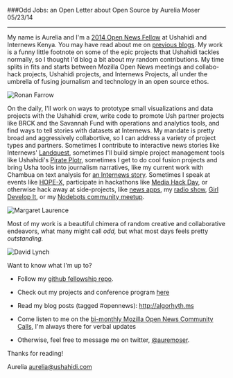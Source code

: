 ###Odd Jobs: an Open Letter about Open Source
by Aurelia Moser
05/23/14

------
My name is Aurelia and I'm a [2014 Open News Fellow](http://opennews.org/fellowships/2014meet.html) at Ushahidi and Internews Kenya. You may have read about me on [previous blogs](http://blog.ushahidi.com/2014/03/07/introducing-new-additions-to-the-team-pt-1/). My work is a funny little footnote on some of the epic projects that Ushahidi tackles normally, so I thought I'd blog a bit about my random contributions. My time splits in fits and starts between Mozilla Open News meetings and collabo-hack projects, Ushahidi projects, and Internews Projects, all under the umbrella of fusing journalism and technology in an open source ethos. 

![Ronan Farrow](https://shareasimage.com/i/697691b0)

On the daily, I'll work on ways to prototype small visualizations and data projects with the Ushahidi crew, write code to promote Ush partner projects like BRCK and the Savannah Fund with operations and analytics tools, and find ways to tell stories with datasets at Internews. My mandate is pretty broad and aggressively collabortive, so I can address a variety of project types and partners. Sometimes I contribute to interactive news stories like Internews' [Landquest](http://landquest.internewskenya.org/), sometimes I'll build simple project management tools like Ushahidi's [Pirate Plotr](https://github.com/auremoser/pirateplotr), sometimes I get to do cool fusion projects and bring Usha tools into journalism narratives, like my current work with Chambua on text analysis for [an Internews story](https://github.com/internews-ke/hiv-30/tree/master/Sentiment_Analysis). Sometimes I speak at events like [HOPE-X](http://www.hope.net/), participate in hackathons like [Media Hack Day](http://www.mediahackdays.com/), or otherwise hack away at side-projects, like [news apps](https://github.com/auremoser/geonewsies/), my [radio show](http://aureliamoser.com/projects/radio/), [Girl Develop It](http://girldevelopit.com/chapters/new-york), or my [Nodebots community meetup](http://www.meetup.com/nodebots/). 

![Margaret Laurence](https://shareasimage.com/i/b849a853)

Most of my work is a beautiful chimera of random creative and collaborative endeavors, what many might call *odd,* but what most days feels pretty *outstanding.*


![David Lynch](https://shareasimage.com/i/76c650ab)

Want to know what I'm up to?   
* Follow my [github fellowship repo](https://github.com/auremoser/fellowship/blob/master/projects/projects.md).  

* Check out my projects and conference program [here](https://github.com/auremoser/fellowship)  

* Read my blog posts (tagged #opennews): http://algorhyth.ms  

* Come listen to me on the [bi-monthly Mozilla Open News Community Calls](https://wiki.mozilla.org/OpenNews/Calls), I'm always there for verbal updates 

* Otherwise, feel free to message me on twitter, [@auremoser](https://twitter.com/auremoser).

Thanks for reading!

Aurelia
aurelia@ushahidi.com
